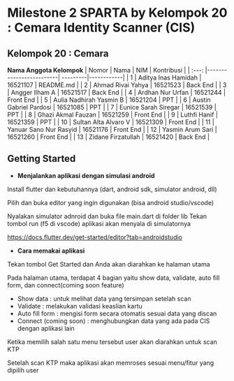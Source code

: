 # Milestone 2 SPARTA by Kelompok 20 : Cemara Identity Scanner (CIS)
## Kelompok 20 : Cemara
**Nama Anggota Kelompok**
| Nomor | Nama                    | NIM      | Kontribusi |
| :---: |-------------------------| ---------|------------|
| 1     | Aditya Inas Hamidah     | 16521107 | README.md  |
| 2     | Ahmad Rivai Yahya       | 16521523 | Back End   |
| 3     | Angger Ilham A          | 16521517 | Back End   |
| 4     | Ardhan Nur Urfan        | 16521244 | Front End  |
| 5     | Aulia Nadhirah Yasmin B | 16521204 | PPT        |
| 6     | Austin Gabriel Pardosi  | 16521085 | PPT        |
| 7     | Eunice Sarah Siregar    | 16521539 | PPT        |
| 8     | Ghazi Akmal Fauzan      | 16521259 | Front End  |
| 9     | Luthfi Hanif            | 16521359 | PPT        |
| 10    | Sultan Alta Alvaro V    | 16521309 | Front End  |
| 11    | Yanuar Sano Nur Rasyid  | 16521176 | Front End  |
| 12    | Yasmin Arum Sari        | 16521260 | Front End  |
| 13    | Zidane Firzatullah      | 16521420 | Back End   |
## Getting Started
- **Menjalankan aplikasi dengan simulasi android**

Install flutter dan kebutuhannya (dart, android sdk, simulator android, dll)

Pilih dan buka editor yang ingin digunakan (bisa android studio/vscode)

Nyalakan simulator adnroid dan buka file main.dart di folder lib
Tekan tombol run (f5 di vscode) aplikasi akan menyala di simulatornya

https://docs.flutter.dev/get-started/editor?tab=androidstudio


- **Cara memakai aplikasi**

Tekan tombol Get Started dan Anda akan diarahkan ke halaman utama

Pada halaman utama, terdapat 4 bagian yaitu show data, validate, auto fill form, dan connect(coming soon feature)

- Show data : untuk melihat data yang tersimpan setelah scan
- Validate : melakukan validasi keaslian kartu
- Auto fill form : mengisi form secara otomatis sesuai data yang discan
- Connect (coming soon) : menghubungkan data yang ada pada CIS dengan aplikasi lain

Ketika memilih salah satu menu tersebut user akan diarahkan untuk scan KTP

Setelah scan KTP maka aplikasi akan memroses sesuai menu/fitur yang dipilih user